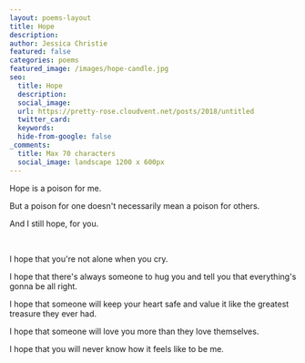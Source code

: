 ```yaml
---
layout: poems-layout
title: Hope
description: 
author: Jessica Christie
featured: false
categories: poems
featured_image: /images/hope-candle.jpg
seo:
  title: Hope
  description: 
  social_image:
  url: https://pretty-rose.cloudvent.net/posts/2018/untitled
  twitter_card:
  keywords:
  hide-from-google: false
_comments:
  title: Max 70 characters
  social_image: landscape 1200 x 600px
---
```

Hope is a poison for me.

But a poison for one doesn't necessarily mean a poison for others.

And I still hope, for you.

&nbsp;

I hope that you're not alone when you cry.

I hope that there's always someone to hug you and tell you that everything's gonna be all right.

I hope that someone will keep your heart safe and value it like the greatest treasure they ever had.

I hope that someone will love you more than they love themselves.

I hope that you will never know how it feels like to be me.

&nbsp;
